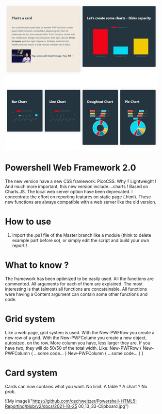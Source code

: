 ![My image](https://github.com/qschweitzer/Powershell-HTML5-Reporting/blob/v2/docs/2021-10-24%2023_40_09-Clipboard.jpg)
# Powershell Web Framework 2.0
The new version have a new CSS framework: PicoCSS. Why ? Lightweight !
And much more important, this new version include....charts ! Based on Charts.JS.
The local web server option have been deprecated. I concentrate the effort on reporting features on static page (.html). These new functions are always compatible with a web server like the old version.

# How to use
1. Import the .ps1 file of the Master branch like a module (think to delete example part before so), or simply edit the script and build your own report !

# What to know ?
The framework has been optimized to be easily used.
All the functions are commented.
All arguments for each of them are explained.
The most interesting is that (almost) all functions are concatainable.
All functions were having a Content argument can contain some other functions and code.

# Grid system
Like a web page, grid system is used.
With the New-PWFRow you create a new row of a grid.
With the New-PWFColumn you create a new object, autosized, on the row. More column you have, less larger they are. If you have two, they will do 50/50 of the total width.
Like:
New-PWFRow {
  New-PWFColumn {
    ...some code...
  }
  New-PWFColumn {
    ...some code...
  }
}

# Card system
Cards can now contains what you want. No limit. A table ? A chart ? No prob.

![My image]("https://github.com/qschweitzer/Powershell-HTML5-Reporting/blob/v2/docs/2021-10-25 00_13_33-Clipboard.jpg")
